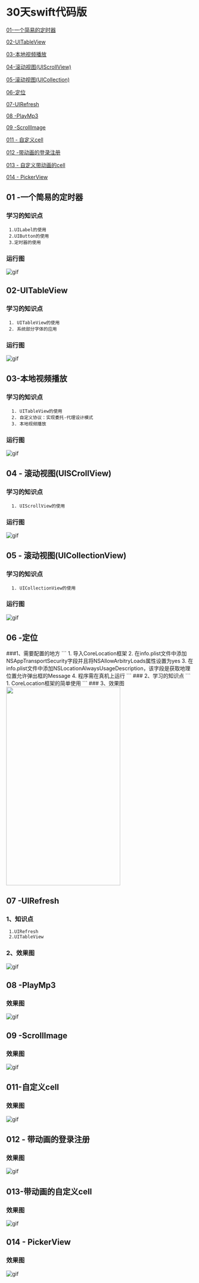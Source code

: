 
#  30天swift代码版

<a href="#C1">01-一个简易的定时器</a> 

<a href="#C2">02-UITableView</a>

<a href="#C3">03-本地视频播放</a>

<a href="#C4">04-滚动视图(UIScrollView)</a>

<a href="#C5">05-滚动视图(UICollection)</a>

<a href="#C6">06-定位</a>

<a href="#C7">07-UIRefresh</a>

<a href="#C8">08 -PlayMp3</a>

<a href="#C9">09 -ScrollImage</a>

<a href="#C11">011 - 自定义cell</a>

<a href="#C12">012 -带动画的登录注册</a>

<a href="#C13">013 - 自定义带动画的cell</a>

<a href="#C14">014 - PickerView</a>

<h2><a name="C1">01 -一个简易的定时器</a></h2>

### 学习的知识点
```
 1.UILabel的使用
 2.UIButton的使用
 3.定时器的使用
```

### 运行图

![gif](https://github.com/fengzhihao123/30daysSwiftWithCode/blob/master/FirstSwift/FirstSwift.gif)


<h2><a name="C2">02-UITableView</a></h2>

### 学习的知识点
```
 1. UITableView的使用
 2. 系统部分字体的应用
```
### 运行图

![gif](https://github.com/fengzhihao123/30daysSwiftWithCode/blob/master/SecondSwift/SecondSwift.gif)

<h2><a name="C3">03-本地视频播放</a></h2>

### 学习的知识点
```
  1. UITableView的使用
  2. 自定义协议：实现委托-代理设计模式
  3. 本地视频播放
```
### 运行图

![gif](https://github.com/fengzhihao123/30daysSwiftWithCode/blob/master/ThirdSwift/ThirdSwift.gif)



<h2><a name="C4">04 - 滚动视图(UISCrollView)</a></h2>

### 学习的知识点
```
  1. UIScrollView的使用
```
### 运行图

![gif](https://github.com/fengzhihao123/30daysSwiftWithCode/blob/master/FourSwift/FourSwift.gif)

<h2><a name="C5">05 - 滚动视图(UICollectionView)</a></h2>

### 学习的知识点
```
  1. UICollectionView的使用
```
### 运行图

![gif](https://github.com/fengzhihao123/30daysSwiftWithCode/blob/master/FiveSwift/FiveSwift.gif)

<h2><a name="C6"> 06 -定位</a></h2>
###1、需要配置的地方
```
 1. 导入CoreLocation框架
 2. 在info.plist文件中添加NSAppTransportSecurity字段并且将NSAllowArbitryLoads属性设置为yes
 3. 在info.plist文件中添加NSLocationAlwaysUsageDescription，该字段是获取地理位置允许弹出框的Message
 4. 程序需在真机上运行
 ```
### 2、学习的知识点
```
 1. CoreLocation框架的简单使用
```
### 3、效果图
<img src="https://github.com/fengzhihao123/30daysSwiftWithCode/blob/master/SixthSwiftOfLocation/2.jpg" width="306" height="532" />

## <a name="C7">07 -UIRefresh</a>

### 1、知识点
```
 1.UIRefresh
 2.UITableView
```
### 2、效果图
![gif](https://github.com/fengzhihao123/30daysSwiftWithCode/blob/master/SeventhSwift-Refresh/SeventhSwift.gif)

## <a name="C8">08 -PlayMp3</a>

### 效果图
![gif](https://github.com/fengzhihao123/30daysSwiftWithCode/blob/master/eighthSwift-PalyMP3/EighthSwift.gif)

## <a name="C9">09 -ScrollImage</a>

### 效果图
![gif](https://github.com/fengzhihao123/30daysSwiftWithCode/blob/master/ninthSwift-ScrollImage/NinthSwift.gif)

## <a name="C11">011-自定义cell</a>

### 效果图
![gif](https://github.com/fengzhihao123/30daysSwiftWithCode/blob/master/EleventhSwift/cleartableviewcell.gif)

## <a name="C12">012 - 带动画的登录注册</a>

### 效果图
![gif](https://github.com/fengzhihao123/30daysSwiftWithCode/blob/master/12-TwelfSwift/012-swift.gif)

## <a name="C13">013-带动画的自定义cell</a>

### 效果图
![gif](https://github.com/fengzhihao123/30daysSwiftWithCode/blob/master/13-CustomTableViewCell/013-swift.gif)

## <a name="C14">014 - PickerView</a>
### 效果图
![gif](https://github.com/fengzhihao123/30daysSwiftWithCode/blob/master/14-Swift/014-swift.gif)
